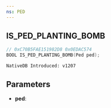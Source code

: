 ```yaml
---
ns: PED
---
```

## IS_PED_PLANTING_BOMB

```c
// 0xC70B5FAE151982D8 0x0EDAC574
BOOL IS_PED_PLANTING_BOMB(Ped ped);
```

```
NativeDB Introduced: v1207
```

## Parameters
* **ped**:

